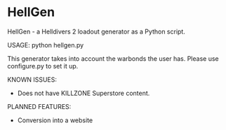 # HellGen
HellGen - a Helldivers 2 loadout generator as a Python script.

USAGE: python hellgen.py

This generator takes into account the warbonds the user has. Please use configure.py to set it up.

KNOWN ISSUES:
- Does not have KILLZONE Superstore content.

PLANNED FEATURES:
- Conversion into a website